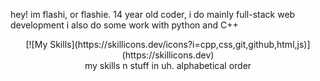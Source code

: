 hey! im flashi, or flashie.
14 year old coder, i do mainly full-stack web development
i also do some work with python and C++

<center>
[![My Skills](https://skillicons.dev/icons?i=cpp,css,git,github,html,js)](https://skillicons.dev)<br>
my skills n stuff in uh. alphabetical order
</center>
